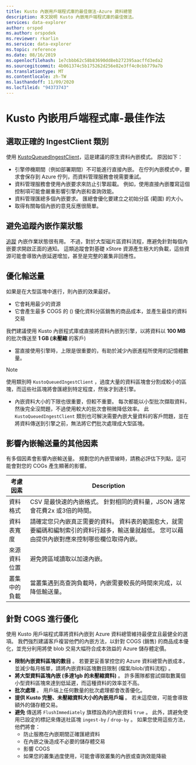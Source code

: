 ```yaml
---
title: Kusto 內嵌用戶端程式庫的最佳做法-Azure 資料總管
description: 本文說明 Kusto 內嵌用戶端程式庫的最佳做法。
services: data-explorer
author: orspod
ms.author: orspodek
ms.reviewer: rkarlin
ms.service: data-explorer
ms.topic: reference
ms.date: 08/16/2019
ms.openlocfilehash: 1e7cbbb62c58b83690dd8eb272395aacffd3eda2
ms.sourcegitcommit: 4b061374c5b175262d256e82e3ff4c0cbb779a7b
ms.translationtype: MT
ms.contentlocale: zh-TW
ms.lasthandoff: 11/09/2020
ms.locfileid: "94373743"
---
```

# <a name="kusto-ingest-client-library---best-practices"></a>Kusto 內嵌用戶端程式庫-最佳作法

## <a name="select-the-right-ingestclient-flavor"></a>選取正確的 IngestClient 類別

使用 [KustoQueuedIngestClient](kusto-ingest-client-reference.md#interface-ikustoqueuedingestclient)，這是建議的原生資料內嵌模式。 原因如下：
* 引擎停機期間（例如部署期間）不可能進行直接內嵌。 在佇列內嵌模式中，要求會保存到 Azure 佇列，而資料管理服務會視需要重試。
* 資料管理服務會使用內嵌要求來防止引擎超載。 例如，使用直接內嵌覆寫這個控制項可能會嚴重影響引擎內嵌和查詢效能。
* 資料管理匯總多個內嵌要求。 匯總會優化要建立之初始分區 (範圍) 的大小。
* 取得有關每個內嵌的意見反應很簡單。

## <a name="avoid-tracking-ingest-operation-status"></a>避免追蹤內嵌作業狀態

[追蹤](kusto-ingest-client-status.md#tracking-ingestion-status-kustoqueuedingestclient) 內嵌作業狀態很有用。 不過，對於大型磁片區資料流程，應避免針對每個內嵌要求開啟正面的通知。 這類追蹤會對基礎 xStore 資源產生極大的負載，這些資源可能會導致內嵌延遲增加，甚至是完整的叢集非回應性。

## <a name="optimizing-for-throughput"></a>優化輸送量

如果是在大型區塊中進行，則內嵌的效果最好。 
* 它會耗用最少的資源
* 它會產生最多 COGS 的 () 優化資料分區銷售的商品成本，並產生最佳的資料交易

我們建議使用 Kusto 內嵌程式庫或直接將資料內嵌到引擎，以將資料以 **100 MB** 的批次傳送至 **1 GB (未壓縮** 的客戶) 
* 當直接使用引擎時，上限是很重要的，有助於減少內嵌進程所使用的記憶體數量。 

> [!NOTE]
> 使用類別時 `KustoQueuedIngestClient` ，過度大量的資料區塊會分割成較小的區塊，而這些社區塊將會匯總到特定程度，然後才到達引擎。

* 內嵌資料大小的下限也很重要，但較不重要。 每次都能以小型批次擷取資料，然後完全沒問題，不過使用較大的批次會稍微降低效率。 此 `KustoQueuedIngestClient` 類別也可解決需要內嵌大量資料的客戶問題，並在將資料傳送到引擎之前，無法將它們批次處理成大型區塊。

## <a name="other-factors-that-impact-ingestion-throughput"></a>影響內嵌輸送量的其他因素

有多個因素會影響內嵌輸送量。 規劃您的內嵌管線時，請務必評估下列點，這可能會對您的 COGs 產生顯著的影響。

| 考慮因素 |  Description                                                                                              |
|--------------------------|-----------------------------------------------------------------------------------------------------------|
| 資料格式              | CSV 是最快速的內嵌格式。 針對相同的資料量，JSON 通常會花費2x 或3倍的時間。|
| 資料表寬度              | 請確定您只內嵌真正需要的資料。 資料表的範圍愈大，就需要編碼和編制索引的資料行越多，輸送量就越低。 您可以藉由提供內嵌對應來控制哪些欄位取得內嵌。       |
| 來源資料位置     | 避免跨區域讀取以加速內嵌。                                                       |
| 叢集中的負載      | 當叢集遇到高查詢負載時，內嵌需要較長的時間來完成，以降低輸送量。|

## <a name="optimizing-for-cogs"></a>針對 COGS 進行優化

使用 Kusto 用戶端程式庫將資料內嵌到 Azure 資料總管維持最便宜且最健全的選項。 我們強烈建議客戶複習他們的內嵌方法，以針對 COGS (銷售) 的商品成本優化，並充分利用將使 blob 交易大幅符合成本效益的 Azure 儲存體定價。

* **限制內嵌資料區塊的數目** 。
    若要更妥善掌控您的 Azure 資料總管內嵌成本，並減少每月帳單，請將內嵌資料區塊數目限制 (檔案/blob/資料流程) 。
* **將大型資料區塊內嵌 (多達1gb 的未壓縮資料)** 。 
    許多團隊都嘗試擷取數萬個小型資料區塊來達到低延遲，而這種資料的效率並不高。 
* **批次處理** 。 用戶端上任何數量的批次處理都會改善優化。 
* **提供 Kusto 完整、未壓縮資料大小的內嵌用戶端** 。
    若未這麼做，可能會導致額外的儲存體交易。
* **避免** 傳送將 `FlushImmediately` 旗標設為的內嵌資料 `true` 。 此外，請避免使用已設定的標記來傳送社區塊 `ingest-by` / `drop-by` 。 如果您使用這些方法，他們將會：
     * 防止服務在內嵌期間正確匯總資料
     * 在內嵌之後造成不必要的儲存體交易
     * 影響 COGS 
     * 如果您的叢集過度使用，可能會導致叢集的內嵌或查詢效能降級
